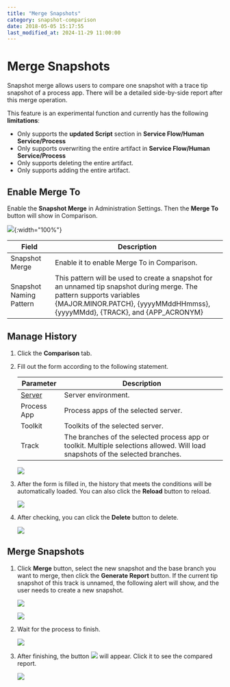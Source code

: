 ```yaml
---
title: "Merge Snapshots"
category: snapshot-comparison
date: 2018-05-05 15:17:55
last_modified_at: 2024-11-29 11:00:00
---
```


# Merge Snapshots
Snapshot merge allows users to compare one snapshot with a trace tip snapshot of a process app. There will be a detailed side-by-side report after this merge operation.

This feature is an experimental function and currently has the following **limitations**:
- Only supports the **updated Script** section in **Service Flow/Human Service/Process**
- Only supports overwriting the entire artifact in **Service Flow/Human Service/Process**
- Only supports deleting the entire artifact.
- Only supports adding the entire artifact.

## Enable Merge To

Enable the **Snapshot Merge** in Administration Settings. Then the **Merge To** button will show in Comparison.

![][settings-comparison-merge]{:width="100%"}

Field | Description
--- | ---
Snapshot Merge | Enable it to enable Merge To in Comparison.
Snapshot Naming Pattern | This pattern will be used to create a snapshot for an unnamed tip snapshot during merge. The pattern supports variables {MAJOR.MINOR.PATCH}, {yyyyMMddHHmmss}, {yyyyMMdd}, {TRACK}, and {APP_ACRONYM}


## Manage History

1. Click the **Comparison** tab.

2. Fill out the form according to the following statement.

	 Parameter             | Description       
	 ----------------------|-------------------
	 [Server][1]           |Server environment.
	 Process App           |Process apps of the selected server.
	 Toolkit               |Toolkits of the selected server.
	 Track                 |The branches of the selected process app or toolkit. Multiple selections allowed. Will load snapshots of the selected branches.
	 
	 ![][snapshot-comparison-merge-form]
	 
3. After the form is filled in, the history that meets the conditions will be automatically loaded. You can also click the **Reload** button to reload. 

    ![][history]
	
4. After checking, you can click the **Delete** button to delete.

    ![][history-delete]
	

## Merge Snapshots

1. Click **Merge** button, select the new snapshot and the base branch you want to merge, then click the **Generate Report** button. If the current tip snapshot of this track is unnamed, the following alert will show, and the user needs to create a new snapshot. 

    ![][snapshot-comparison-merge-button]


    ![][merge-create-snapshot]


 2. Wait for the process to finish.
  
    ![][snapshot-comparison-merge-report-waiting]
	
 3. After finishing, the button ![][snapshot-comparison-compare-pre-report-icon] will appear. Click it to see the compared report.
	
    ![][snapshot-comparison-merge-report-link]
    

[settings-comparison-merge]: ../images/snapshot-comparison/settings-comparison-merge.png
[snapshot-comparison-merge-form]: ../images/snapshot-comparison/snapshot-comparison-form.png
[history]: ../images/snapshot-comparison/snapshot-comparison-merge-history.png
[history-delete]: ../images/snapshot-comparison/snapshot-comparison-merge-history-delete.png
[snapshot-comparison-merge-button]: ../images/snapshot-comparison/snapshot-comparison-merge-button.png
[merge-create-snapshot]: ../images/snapshot-comparison/merge-create-snapshot.png
[snapshot-comparison-compare-pre-report-icon]: ../images/snapshot-comparison/snapshot-comparison-compare-pre-report-icon.png
[snapshot-comparison-merge-report-waiting]: ../images/snapshot-comparison/snapshot-comparison-merge-report-waiting.png
[snapshot-comparison-merge-report-link]: ../images/snapshot-comparison/snapshot-comparison-merge-report-link.png
[1]: ../administration/administration-baw-configuration.html